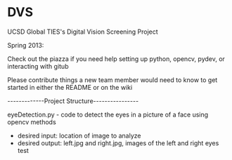 DVS
===

UCSD Global TIES's Digital Vision Screening Project

Spring 2013:

Check out the piazza if you need help setting up python, opencv, pydev, or interacting with gitub

Please contribute things a new team member would need to know to get started in either the README or on the wiki

-------------Project Structure----------------

eyeDetection.py - code to detect the eyes in a picture of a face using opencv methods
   - desired input: location of image to analyze
   - desired output: left.jpg and right.jpg, images of the left and right eyes
test
